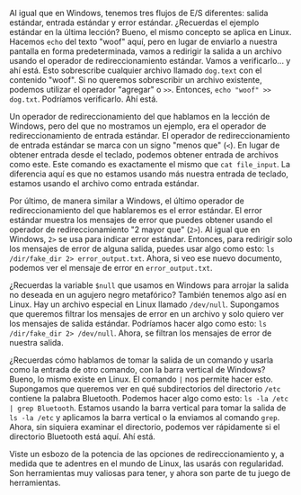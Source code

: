 Al igual que en Windows, tenemos tres flujos de E/S diferentes: salida estándar, entrada estándar y error estándar. ¿Recuerdas el ejemplo estándar en la última lección? Bueno, el mismo concepto se aplica en Linux. Hacemos `echo` del texto "woof" aquí, pero en lugar de enviarlo a nuestra pantalla en forma predeterminada, vamos a redirigir la salida a un archivo usando el operador de redireccionamiento estándar. Vamos a verificarlo... y ahí está. Esto sobrescribe cualquier archivo llamado `dog.text` con el contenido "woof". Si no queremos sobrescribir un archivo existente, podemos utilizar el operador "agregar" o `>>`. Entonces, `echo "woof" >> dog.txt`. Podríamos verificarlo. Ahí está.

Un operador de redireccionamiento del que hablamos en la lección de Windows, pero del que no mostramos un ejemplo, era el operador de redireccionamiento de entrada estándar. El operador de redireccionamiento de entrada estándar se marca con un signo "menos que" (`<`). En lugar de obtener entrada desde el teclado, podemos obtener entrada de archivos como este. Este comando es exactamente el mismo que `cat file_input`. La diferencia aquí es que no estamos usando más nuestra entrada de teclado, estamos usando el archivo como entrada estándar.

Por último, de manera similar a Windows, el último operador de redireccionamiento del que hablaremos es el error estándar. El error estándar muestra los mensajes de error que puedes obtener usando el operador de redireccionamiento "2 mayor que" (`2>`). Al igual que en Windows, `2>` se usa para indicar error estándar. Entonces, para redirigir solo los mensajes de error de alguna salida, puedes usar algo como esto: `ls /dir/fake_dir 2> error_output.txt`. Ahora, si veo ese nuevo documento, podemos ver el mensaje de error en `error_output.txt`.

¿Recuerdas la variable `$null` que usamos en Windows para arrojar la salida no deseada en un agujero negro metafórico? También tenemos algo así en Linux. Hay un archivo especial en Linux llamado `/dev/null`. Supongamos que queremos filtrar los mensajes de error en un archivo y solo quiero ver los mensajes de salida estándar. Podríamos hacer algo como esto: `ls /dir/fake_dir 2> /dev/null`. Ahora, se filtran los mensajes de error de nuestra salida.

¿Recuerdas cómo hablamos de tomar la salida de un comando y usarla como la entrada de otro comando, con la barra vertical de Windows? Bueno, lo mismo existe en Linux. El comando `|` nos permite hacer esto. Supongamos que queremos ver en qué subdirectorios del directorio `/etc` contiene la palabra Bluetooth. Podemos hacer algo como esto: `ls -la /etc | grep Bluetooth`. Estamos usando la barra vertical para tomar la salida de `ls -la /etc` y aplicamos la barra vertical o la enviamos al comando `grep`. Ahora, sin siquiera examinar el directorio, podemos ver rápidamente si el directorio Bluetooth está aquí. Ahí está.

Viste un esbozo de la potencia de las opciones de redireccionamiento y, a medida que te adentres en el mundo de Linux, las usarás con regularidad. Son herramientas muy valiosas para tener, y ahora son parte de tu juego de herramientas.
